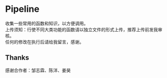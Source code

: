 # Pipeline
收集一些常用的函数和知识，以方便调用。<br>
上传须知：行使不同大类功能的函数请以独立文件的形式上传，推荐上传前发我审核。<br>
任何的修改在执行后请给我留言，感谢。<br>
## Thanks
感谢合作者：邹志霖、陈洋、姜昊
